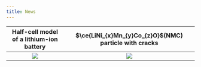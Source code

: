 ```yaml
---
title: News
---
```


Half-cell  model of a lithium-ion battery     |  $\ce{LiNi_{x}Mn_{y}Co_{z}O}$(NMC) particle with cracks
:-------------------------:|:-------------------------:
![](/images/cell-model-schematic.jpg )  |  ![](/images/Graphical-Abstract.jpg )


